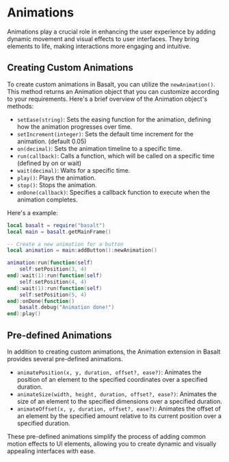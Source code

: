 # Animations

Animations play a crucial role in enhancing the user experience by adding dynamic movement and visual effects to user interfaces. They bring elements to life, making interactions more engaging and intuitive.

## Creating Custom Animations

To create custom animations in Basalt, you can utilize the `newAnimation()`. This method returns an Animation object that you can customize according to your requirements. Here's a brief overview of the Animation object's methods:

- `setEase(string)`: Sets the easing function for the animation, defining how the animation progresses over time.
- `setIncrement(integer)`: Sets the default time increment for the animation. (default 0.05)
- `on(decimal)`: Sets the animation timeline to a specific time.
- `run(callback)`: Calls a function, which will be called on a specific time (defined by on or wait)
- `wait(decimal)`: Waits for a specific time.
- `play()`: Plays the animation.
- `stop()`: Stops the animation.
- `onDone(callback)`: Specifies a callback function to execute when the animation completes.

Here's a example:

```lua
local basalt = require("basalt")
local main = basalt.getMainFrame()

-- Create a new animation for a button
local animation = main:addButton():newAnimation()

animation:run(function(self)
    self:setPosition(3, 4)
end):wait(1):run(function(self)
    self:setPosition(4, 4)
end):wait(1):run(function(self)
    self:setPosition(5, 4)
end):onDone(function()
    basalt.debug("Animation done!")
end):play()
```

## Pre-defined Animations

In addition to creating custom animations, the Animation extension in Basalt provides several pre-defined animations.

- `animatePosition(x, y, duration, offset?, ease?)`: Animates the position of an element to the specified coordinates over a specified duration.
- `animateSize(width, height, duration, offset?, ease?)`: Animates the size of an element to the specified dimensions over a specified duration.
- `animateOffset(x, y, duration, offset?, ease?)`: Animates the offset of an element by the specified amount relative to its current position over a specified duration.

These pre-defined animations simplify the process of adding common motion effects to UI elements, allowing you to create dynamic and visually appealing interfaces with ease.

